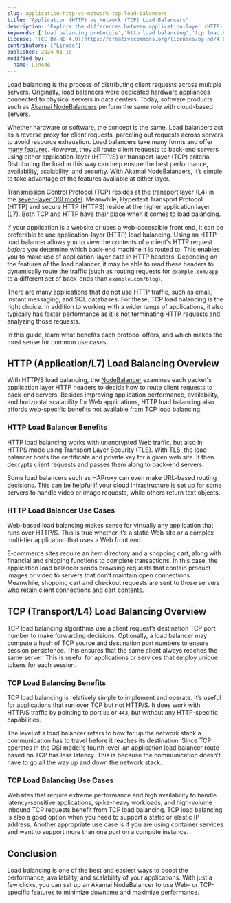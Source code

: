 ```yaml
---
slug: application-http-vs-network-tcp-load-balancers
title: "Application (HTTP) vs Network (TCP) Load Balancers"
description: 'Explore the differences between application-layer (HTTP) and transport-layer (TCP) load balancers. Learn how each functions, their key features, and when to choose one over the other.'
keywords: ['load balancing protocols','http load balancing','tcp load balancing','application-layer load balancing','transport-layer load balancing']
license: '[CC BY-ND 4.0](https://creativecommons.org/licenses/by-nd/4.0)'
contributors: ["Linode"]
published: 2024-01-16
modified_by:
  name: Linode
---
```


Load balancing is the process of distributing client requests across multiple servers. Originally, load balancers were dedicated hardware appliances connected to physical servers in data centers. Today, software products such as [Akamai NodeBalancers](/docs/products/networking/nodebalancers/) perform the same role with cloud-based servers.

Whether hardware or software, the concept is the same. Load balancers act as a reverse proxy for client requests, parceling out requests across servers to avoid resource exhaustion. Load balancers take many forms and offer [many features](/docs/guides/load-balancing-fundamentals/). However, they all route client requests to back-end servers using either application-layer (HTTP/S) or transport-layer (TCP) criteria. Distributing the load in this way can help ensure the best performance, availability, scalability, and security. With Akamai NodeBalancers, it’s simple to take advantage of the features available at either layer.

Transmission Control Protocol (TCP) resides at the transport layer (L4) in the [seven-layer OSI model](/docs/guides/introduction-to-osi-networking-model/). Meanwhile, Hypertext Transport Protocol (HTTP) and secure HTTP (HTTPS) reside at the higher application layer (L7). Both TCP and HTTP have their place when it comes to load balancing.

If your application is a website or uses a web-accessible front end, it can be preferable to use application-layer (HTTP) load balancing. Using an HTTP load balancer allows you to view the contents of a client's HTTP request *before* you determine which back-end machine it is routed to. This enables you to make use of application-layer data in HTTP headers. Depending on the features of the load balancer, it may be able to read these headers to dynamically route the traffic (such as routing requests for `example.com/app` to a different set of back-ends than `example.com/blog`).

There are many applications that do not use HTTP traffic, such as email, instant messaging, and SQL databases. For these, TCP load balancing is the right choice. In addition to working with a wider range of applications, it also typically has faster performance as it is not terminating HTTP requests and analyzing those requests.

In this guide, learn what benefits each protocol offers, and which makes the most sense for common use cases.

## HTTP (Application/L7) Load Balancing Overview

With HTTP/S load balancing, the [NodeBalancer](/docs/products/networking/nodebalancers/guides/configure/) examines each packet's application layer HTTP headers to decide how to route client requests to back-end servers. Besides improving application performance, availability, and horizontal scalability for Web applications, HTTP load balancing also affords web-specific benefits not available from TCP load balancing.

### HTTP Load Balancer Benefits

HTTP load balancing works with unencrypted Web traffic, but also in HTTPS mode using Transport Layer Security (TLS). With TLS, the load balancer hosts the certificate and private key for a given web site. It then decrypts client requests and passes them along to back-end servers.

Some load balancers such as HAProxy can even make URL-based routing decisions. This can be helpful if your cloud infrastructure is set up for some servers to handle video or image requests, while others return text objects.

### HTTP Load Balancer Use Cases

Web-based load balancing makes sense for virtually any application that runs over HTTP/S. This is true whether it’s a static Web site or a complex multi-tier application that uses a Web front end.

E-commerce sites require an item directory and a shopping cart, along with financial and shipping functions to complete transactions. In this case, the application load balancer sends browsing requests that contain product images or video to servers that don’t maintain open connections. Meanwhile, shopping cart and checkout requests are sent to those servers who retain client connections and cart contents.

## TCP (Transport/L4) Load Balancing Overview

TCP load balancing algorithms use a client request’s destination TCP port number to make forwarding decisions. Optionally, a load balancer may compute a hash of TCP source and destination port numbers to ensure session persistence. This ensures that the same client always reaches the same server. This is useful for applications or services that employ unique tokens for each session.

### TCP Load Balancing Benefits

TCP load balancing is relatively simple to implement and operate. It’s useful for applications that run over TCP but not HTTP/S. It does work with HTTP/S traffic by pointing to port `80` or `443`, but without any HTTP-specific capabilities.

The level of a load balancer refers to how far up the network stack a communication has to travel before it reaches its destination. Since TCP operates in the OSI model's fourth level, an application load balancer route based on TCP has less latency. This is because the communication doesn’t have to go all the way up and down the network stack.

### TCP Load Balancing Use Cases

Websites that require extreme performance and high availability to handle latency-sensitive applications, spike-heavy workloads, and high-volume inbound TCP requests benefit from TCP load balancing. TCP load balancing is also a good option when you need to support a static or elastic IP address. Another appropriate use case is if you are using container services and want to support more than one port on a compute instance.

## Conclusion

Load balancing is one of the best and easiest ways to boost the performance, availability, and scalability of your applications. With just a few clicks, you can set up an Akamai NodeBalancer to use Web- or TCP-specific features to minimize downtime and maximize performance.